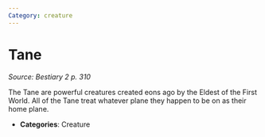 ```yaml
---
Category: creature
---
```

# Tane  
*Source: Bestiary 2 p. 310*  

The Tane are powerful creatures created eons ago by the Eldest of the First World. All of the Tane treat whatever plane they happen to be on as their home plane.

- **Categories**: Creature